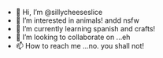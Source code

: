 - 👋 Hi, I’m @sillycheeseslice
- 👀 I’m interested in animals! andd nsfw
- 🌱 I’m currently learning spanish and crafts!
- 💞️ I’m looking to collaborate on ...eh
- 📫 How to reach me ...no. you shall not!

<!---
sillycheeseslice/sillycheeseslice is a ✨ special ✨ repository because its `README.md` (this file) appears on your GitHub profile.
You can click the Preview link to take a look at your changes.
--->

